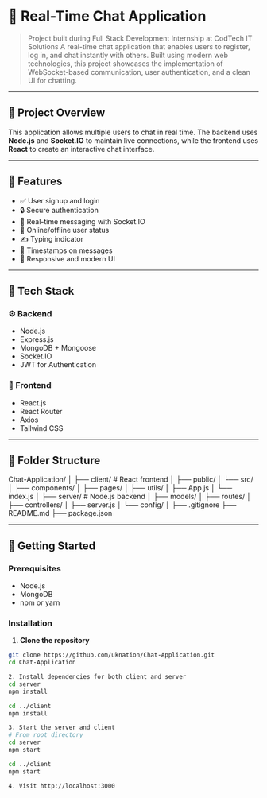 # 💬 Real-Time Chat Application

> Project built during Full Stack Development Internship at CodTech IT Solutions
A real-time chat application that enables users to register, log in, and chat instantly with others. Built using modern web technologies, this project showcases the implementation of WebSocket-based communication, user authentication, and a clean UI for chatting.

---

## 🌟 Project Overview

This application allows multiple users to chat in real time. The backend uses **Node.js** and **Socket.IO** to maintain live connections, while the frontend uses **React** to create an interactive chat interface.

---

## 🔧 Features

- ✅ User signup and login
- 🔒 Secure authentication
- 💬 Real-time messaging with Socket.IO
- 👀 Online/offline user status
- ✍️ Typing indicator
- 📅 Timestamps on messages
- 🎨 Responsive and modern UI

---

## 🧰 Tech Stack

### ⚙️ Backend
- Node.js
- Express.js
- MongoDB + Mongoose
- Socket.IO
- JWT for Authentication

### 🎨 Frontend
- React.js
- React Router
- Axios
- Tailwind CSS

---

## 📁 Folder Structure
Chat-Application/
│
├── client/ # React frontend
│ ├── public/
│ └── src/
│ ├── components/
│ ├── pages/
│ ├── utils/
│ ├── App.js
│ └── index.js
│
├── server/ # Node.js backend
│ ├── models/
│ ├── routes/
│ ├── controllers/
│ ├── server.js
│ └── config/
│
├── .gitignore
├── README.md
├── package.json

---

## 🚀 Getting Started

### Prerequisites

- Node.js
- MongoDB
- npm or yarn

### Installation

1. **Clone the repository**
```bash
git clone https://github.com/uknation/Chat-Application.git
cd Chat-Application

2. Install dependencies for both client and server
cd server
npm install

cd ../client
npm install

3. Start the server and client
# From root directory
cd server
npm start

cd ../client
npm start

4. Visit http://localhost:3000
